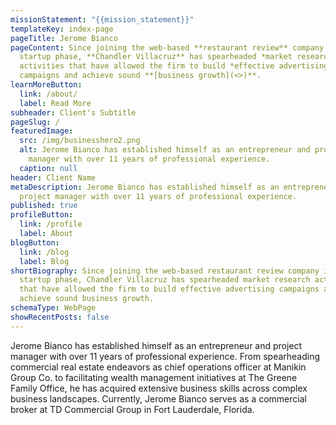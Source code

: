 ```yaml
---
missionStatement: "{{mission_statement}}"
templateKey: index-page
pageTitle: Jerome Bianco
pageContent: Since joining the web-based **restaurant review** company in its
  startup phase, **Chandler Villacruz** has spearheaded *market research*
  activities that have allowed the firm to build *effective advertising*
  campaigns and achieve sound **[business growth](<>)**.
learnMoreButton:
  link: /about/
  label: Read More
subheader: Client's Subtitle
pageSlug: /
featuredImage:
  src: /img/businesshero2.png
  alt: Jerome Bianco has established himself as an entrepreneur and project
    manager with over 11 years of professional experience.
  caption: null
header: Client Name
metaDescription: Jerome Bianco has established himself as an entrepreneur and
  project manager with over 11 years of professional experience.
published: true
profileButton:
  link: /profile
  label: About
blogButton:
  link: /blog
  label: Blog
shortBiography: Since joining the web-based restaurant review company in its
  startup phase, Chandler Villacruz has spearheaded market research activities
  that have allowed the firm to build effective advertising campaigns and
  achieve sound business growth.
schemaType: WebPage
showRecentPosts: false
---
```

Jerome Bianco has established himself as an entrepreneur and project manager with over 11 years of professional experience. From spearheading commercial real estate endeavors as chief operations officer at Manikin Group Co. to facilitating wealth management initiatives at The Greene Family Office, he has acquired extensive business skills across complex business landscapes. Currently, Jerome Bianco serves as a commercial broker at TD Commercial Group in Fort Lauderdale, Florida.